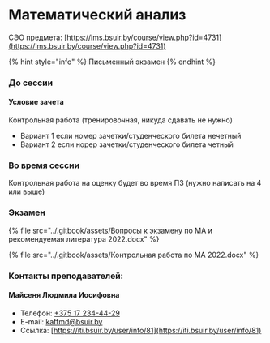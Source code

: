 # Математический анализ

СЭО предмета: [https://lms.bsuir.by/course/view.php?id=4731](https://lms.bsuir.by/course/view.php?id=4731)

{% hint style="info" %}
Письменный экзамен
{% endhint %}

### До сессии

#### Условие зачета

Контрольная работа (тренировочная, никуда сдавать не нужно)

* Вариант 1 если номер зачетки/студенческого билета нечетный
* Вариант 2 если норер зачетки/студенческого билета четный

### Во время сессии

Контрольная работа на оценку будет во время ПЗ (нужно написать на 4 или выше)

### Экзамен

{% file src="../.gitbook/assets/Вопросы к экзамену по МА и рекомендуемая литература 2022.docx" %}

{% file src="../.gitbook/assets/Контрольная работа по МА 2022.docx" %}

### Контакты преподавателей:

#### Майсеня Людмила Иосифовна

* Телефон: [+375 17 234-44-29](tel:375172344429)
* E-mail: [kaffmd@bsuir.by](mailto:kaffmd@bsuir.by)
* Ссылка: [https://iti.bsuir.by/user/info/81](https://iti.bsuir.by/user/info/81)
